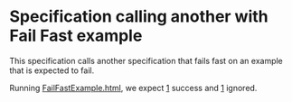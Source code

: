 # Specification calling another with Fail Fast example 

This specification calls another specification that fails fast on an example that is expected to fail.

Running [FailFastExample.html](- "#result=simulateRun(#TEXT)"), we expect [1](- "?=#result.successCount") success and [1](- "?=#result.ignoredCount") ignored.